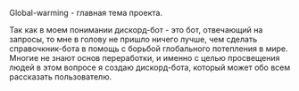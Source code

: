 Global-warming - главная тема проекта.

Так как в моем понимании дискорд-бот - это бот, отвечающий на запросы, то мне в голову не пришло ничего лучше, чем сделать справочкник-бота в помощь с борьбой глобального потепления в мире.
Многие не знают основ переработки, и именно с целью просвещения людей в этом вопросе я создаю дискорд-бота, который может обо всем рассказать пользователю. 
